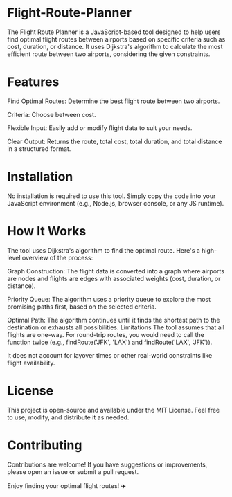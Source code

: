 # Flight-Route-Planner
The Flight Route Planner is a JavaScript-based tool designed to help users find optimal flight routes between airports based on specific criteria such as cost, duration, or distance. It uses Dijkstra's algorithm to calculate the most efficient route between two airports, considering the given constraints.

# Features
Find Optimal Routes: Determine the best flight route between two airports.

Criteria: Choose between cost.

Flexible Input: Easily add or modify flight data to suit your needs.

Clear Output: Returns the route, total cost, total duration, and total distance in a structured format.

# Installation
No installation is required to use this tool. Simply copy the code into your JavaScript environment (e.g., Node.js, browser console, or any JS runtime).

# How It Works
The tool uses Dijkstra's algorithm to find the optimal route. Here's a high-level overview of the process:

Graph Construction: The flight data is converted into a graph where airports are nodes and flights are edges with associated weights (cost, duration, or distance).

Priority Queue: The algorithm uses a priority queue to explore the most promising paths first, based on the selected criteria.

Optimal Path: The algorithm continues until it finds the shortest path to the destination or exhausts all possibilities.
Limitations
The tool assumes that all flights are one-way. For round-trip routes, you would need to call the function twice (e.g., findRoute('JFK', 'LAX') and findRoute('LAX', 'JFK')).

It does not account for layover times or other real-world constraints like flight availability.

# License
This project is open-source and available under the MIT License. Feel free to use, modify, and distribute it as needed.

# Contributing
Contributions are welcome! If you have suggestions or improvements, please open an issue or submit a pull request.

Enjoy finding your optimal flight routes! ✈️
